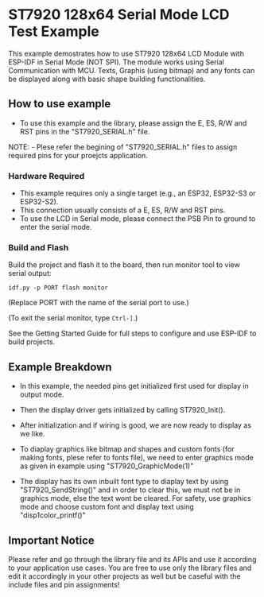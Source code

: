 # ST7920 128x64 Serial Mode LCD Test Example

This example demostrates how to use ST7920 128x64 LCD Module with ESP-IDF in Serial Mode (NOT SPI). The module works using Serial Communication with MCU. Texts, Graphis (using bitmap) and any fonts can be displayed along with basic shape building functionalities.

## How to use example

- To use this example and the library, please assign the E, ES, R/W and RST pins in the "ST7920_SERIAL.h" file.

NOTE:
	- Plese refer the begining of "ST7920_SERIAL.h" files to assign required pins for your proejcts application.

### Hardware Required

- This example requires only a single target (e.g., an ESP32, ESP32-S3 or ESP32-S2).
- This connection usually consists of a E, ES, R/W and RST pins.
- To use the LCD in Serial mode, please connect the PSB Pin to ground to enter the serial mode.


### Build and Flash

Build the project and flash it to the board, then run monitor tool to view serial output:

```
idf.py -p PORT flash monitor
```

(Replace PORT with the name of the serial port to use.)

(To exit the serial monitor, type ``Ctrl-]``.)

See the Getting Started Guide for full steps to configure and use ESP-IDF to build projects.


## Example Breakdown

- In this example, the needed pins get initialized first used for display in output mode.

- Then the display driver gets initialized by calling ST7920_Init().

- After initialization and if wiring is good, we are now ready to display as we like.

- To diaplay graphics like bitmap and shapes and custom fonts (for making fonts, plese refer to fonts file), we need to enter graphics mode as given in example using "ST7920_GraphicMode(1)"

- The display has its own inbuilt font type to diaplay text by using "ST7920_SendString()" and in order to clear this, we must not be in graphics mode, else the text wont be cleared. For safety, use graphics mode and choose custom font and display text using "disp1color_printf()"


## Important Notice

Please refer and go through the library file and its APIs and use it according to your application use cases. You are free to use only the library files and edit it accordingly in your other projects as well but be caseful with the include files and pin assignments!
